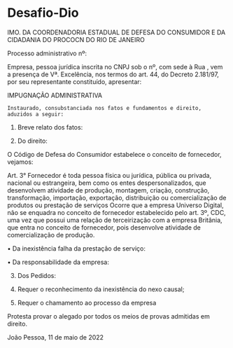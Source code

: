 # Desafio-Dio
IMO. DA COORDENADORIA ESTADUAL DE DEFESA DO CONSUMIDOR E DA CIDADANIA DO PROCOCN DO RIO DE JANEIRO


Processo administrativo nº:  

Empresa, pessoa jurídica inscrita no CNPJ sob o nº, com sede à Rua , vem a presença de Vª. Excelência, nos termos do art. 44, do Decreto 2.181/97, por seu representante constituído, apresentar:

IMPUGNAÇÃO ADMINISTRATIVA

	Instaurado, consubstanciada nos fatos e fundamentos e direito, aduzidos a seguir:

1.	Breve relato dos fatos:


2.	Do direito:

O Código de Defesa do Consumidor estabelece o conceito de fornecedor, vejamos: 

 Art. 3° Fornecedor é toda pessoa física ou jurídica, pública ou privada, nacional ou estrangeira, bem como os entes despersonalizados, que desenvolvem atividade de produção, montagem, criação, construção, transformação, importação, exportação, distribuição ou comercialização de produtos ou prestação de serviços
	Ocorre que a empresa Universo Digital, não se enquadra no conceito de fornecedor estabelecido pelo art. 3º, CDC, uma vez que possui uma relação de terceirização com a empresa Britânia, que entra no conceito de fornecedor, pois desenvolve atividade de comercialização de produção.


•	Da inexistência falha da prestação de serviço:







•	Da responsabilidade da empresa:




3.	Dos Pedidos: 

1.	Requer o reconhecimento da inexistência do nexo causal;

2.	Requer o chamamento ao processo da empresa 

Protesta provar o alegado por todos os meios de provas admitidas em direito. 


João Pessoa, 11 de maio de 2022
 
   
   

